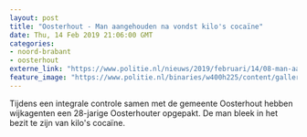```yaml
---
layout: post
title: "Oosterhout - Man aangehouden na vondst kilo's cocaïne"
date: Thu, 14 Feb 2019 21:06:00 GMT
categories: 
- noord-brabant 
- oosterhout 
externe_link: "https://www.politie.nl/nieuws/2019/februari/14/08-man-aangehouden-na-vondst-kilos-cocaine.html"
feature_image: "https://www.politie.nl/binaries/w400h225/content/gallery/politie/nieuws/2019/februari/08-zw/coke-oosterhout.jpg"
---
```


Tijdens een integrale controle samen met de gemeente Oosterhout hebben wijkagenten een 28-jarige Oosterhouter opgepakt. De man bleek in het bezit te zijn van kilo's cocaïne.
